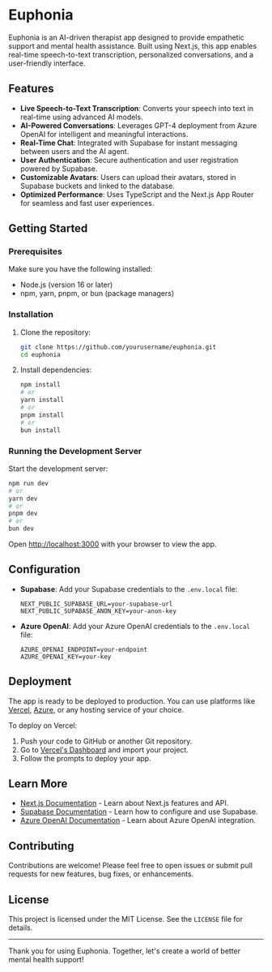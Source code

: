 # Euphonia

Euphonia is an AI-driven therapist app designed to provide empathetic support and mental health assistance. Built using Next.js, this app enables real-time speech-to-text transcription, personalized conversations, and a user-friendly interface.

## Features

- **Live Speech-to-Text Transcription**: Converts your speech into text in real-time using advanced AI models.
- **AI-Powered Conversations**: Leverages GPT-4 deployment from Azure OpenAI for intelligent and meaningful interactions.
- **Real-Time Chat**: Integrated with Supabase for instant messaging between users and the AI agent.
- **User Authentication**: Secure authentication and user registration powered by Supabase.
- **Customizable Avatars**: Users can upload their avatars, stored in Supabase buckets and linked to the database.
- **Optimized Performance**: Uses TypeScript and the Next.js App Router for seamless and fast user experiences.

## Getting Started

### Prerequisites

Make sure you have the following installed:

- Node.js (version 16 or later)
- npm, yarn, pnpm, or bun (package managers)

### Installation

1. Clone the repository:
   ```bash
   git clone https://github.com/yourusername/euphonia.git
   cd euphonia
   ```
2. Install dependencies:
   ```bash
   npm install
   # or
   yarn install
   # or
   pnpm install
   # or
   bun install
   ```

### Running the Development Server

Start the development server:

```bash
npm run dev
# or
yarn dev
# or
pnpm dev
# or
bun dev
```

Open [http://localhost:3000](http://localhost:3000) with your browser to view the app.

## Configuration

- **Supabase**: Add your Supabase credentials to the `.env.local` file:
  ```env
  NEXT_PUBLIC_SUPABASE_URL=your-supabase-url
  NEXT_PUBLIC_SUPABASE_ANON_KEY=your-anon-key
  ```
- **Azure OpenAI**: Add your Azure OpenAI credentials to the `.env.local` file:
  ```env
  AZURE_OPENAI_ENDPOINT=your-endpoint
  AZURE_OPENAI_KEY=your-key
  ```

## Deployment

The app is ready to be deployed to production. You can use platforms like [Vercel](https://vercel.com), [Azure](https://azure.microsoft.com/), or any hosting service of your choice.

To deploy on Vercel:

1. Push your code to GitHub or another Git repository.
2. Go to [Vercel's Dashboard](https://vercel.com/new) and import your project.
3. Follow the prompts to deploy your app.

## Learn More

- [Next.js Documentation](https://nextjs.org/docs) - Learn about Next.js features and API.
- [Supabase Documentation](https://supabase.com/docs) - Learn how to configure and use Supabase.
- [Azure OpenAI Documentation](https://learn.microsoft.com/en-us/azure/cognitive-services/openai/) - Learn about Azure OpenAI integration.

## Contributing

Contributions are welcome! Please feel free to open issues or submit pull requests for new features, bug fixes, or enhancements.

## License

This project is licensed under the MIT License. See the `LICENSE` file for details.

---

Thank you for using Euphonia. Together, let's create a world of better mental health support!
